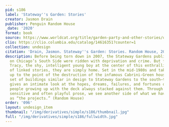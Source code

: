 ```yaml
---
pid: s186
label: 'Stateway''s Garden: Stories'
creator: Jasmon Drain
publisher: Penguin Random House
_date: '2020'
format: book
source: https://www.worldcat.org/title/garden-party-and-other-stories/oclc/882359
clio: https://clio.columbia.edu/catalog/14616351?counter=1
collection: undesign
citation: 'Drain, Jasmon. Stateway''s Garden: Stories. Random House, 2020.'
description: Before being torn down in 2007, the Stateway Gardens public housing projects
  on Chicago’s South Side were ridden with deprivation and crime. But for some, like
  Tracy, the shy, intelligent young boy at the center of this enthralling collection
  of linked stories, they are simply home. Set in the mid-1980s and taking readers
  up to the point of the destruction of the infamous Cabrini-Green housing projects—a
  set of buildings similar in design to Stateway Gardens to the south—this collection
  gives an intimate look at the hopes, dreams, failures, and fortunes of a group of
  people growing up with the deck always stacked against them. Through Jasmon Drain’s
  sensitive and often playful prose, we see another side of what we have come to know
  as “the projects.” (Random House)
order: '096'
layout: undesign_item
thumbnail: "/img/derivatives/simple/s186/thumbnail.jpg"
full: "/img/derivatives/simple/s186/fullwidth.jpg"
---
```

